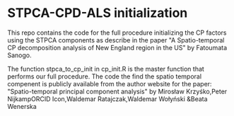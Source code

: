 # STPCA-CPD-ALS initialization
This repo contains the code for the full procedure initializing the CP factors using the STPCA components as describe in the paper "A Spatio-temporal CP decomposition analysis of New England region in the US" by Fatoumata Sanogo.

The function stpca_to_cp_init in cp_init.R is the master function that performs our full procedure.
The code the find the spatio temporal compenent is publicly available from the author website for the paper: "Spatio-temporal principal component analysis" by Mirosław Krzyśko,Peter NijkampORCID Icon,Waldemar Ratajczak,Waldemar Wołyński &Beata Wenerska
